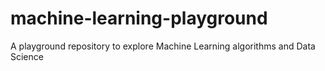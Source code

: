 # machine-learning-playground
A playground repository to explore Machine Learning algorithms and Data Science 
